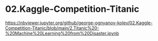 # 02.Kaggle-Competition-Titanic
 
https://nbviewer.jupyter.org/github/george-ognyanov-kolev/02.Kaggle-Competition-Titanic/blob/main/2.Titanic%20-%20Machine%20Learning%20from%20Disaster.ipynb
